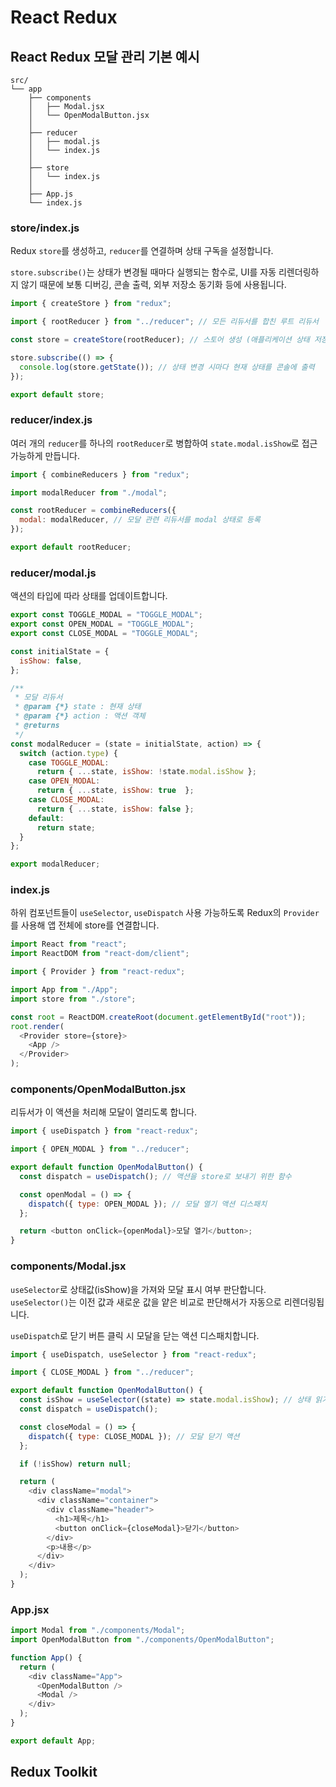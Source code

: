 # React Redux

## React Redux 모달 관리 기본 예시

```plain
src/
└── app
    ├── components
    │   ├── Modal.jsx
    │   └── OpenModalButton.jsx
    │
    ├── reducer
    │   ├── modal.js
    │   └── index.js
    │
    ├── store
    │   └── index.js
    │
    ├── App.js
    └── index.js
```

### store/index.js

Redux `store`를 생성하고, `reducer`를 연결하며 상태 구독을 설정합니다.

`store.subscribe()`는 상태가 변경될 때마다 실행되는 함수로, UI를 자동 리렌더링하지 않기 때문에
보통 디버깅, 콘솔 출력, 외부 저장소 동기화 등에 사용됩니다.

```js
import { createStore } from "redux";

import { rootReducer } from "../reducer"; // 모든 리듀서를 합친 루트 리듀서

const store = createStore(rootReducer); // 스토어 생성 (애플리케이션 상태 저장소)

store.subscribe(() => {
  console.log(store.getState()); // 상태 변경 시마다 현재 상태를 콘솔에 출력
});

export default store;
```

### reducer/index.js

여러 개의 `reducer`를 하나의 `rootReducer`로 병합하여 `state.modal.isShow`로 접근 가능하게 만듭니다.

```js
import { combineReducers } from "redux";

import modalReducer from "./modal";

const rootReducer = combineReducers({
  modal: modalReducer, // 모달 관련 리듀서를 modal 상태로 등록
});

export default rootReducer;
```

### reducer/modal.js

액션의 타입에 따라 상태를 업데이트합니다.

```js
export const TOGGLE_MODAL = "TOGGLE_MODAL";
export const OPEN_MODAL = "TOGGLE_MODAL";
export const CLOSE_MODAL = "TOGGLE_MODAL";

const initialState = {
  isShow: false,
};

/**
 * 모달 리듀서
 * @param {*} state : 현재 상태
 * @param {*} action : 액션 객체
 * @returns
 */
const modalReducer = (state = initialState, action) => {
  switch (action.type) {
    case TOGGLE_MODAL:
      return { ...state, isShow: !state.modal.isShow };
    case OPEN_MODAL:
      return { ...state, isShow: true  };
    case CLOSE_MODAL:
      return { ...state, isShow: false };
    default:
      return state;
  }
};

export modalReducer;
```

### index.js

하위 컴포넌트들이 `useSelector`, `useDispatch` 사용 가능하도록 Redux의 `Provider`를 사용해 앱 전체에 store를 연결합니다.

```js
import React from "react";
import ReactDOM from "react-dom/client";

import { Provider } from "react-redux";

import App from "./App";
import store from "./store";

const root = ReactDOM.createRoot(document.getElementById("root"));
root.render(
  <Provider store={store}>
    <App />
  </Provider>
);
```

### components/OpenModalButton.jsx

리듀서가 이 액션을 처리해 모달이 열리도록 합니다.

```js
import { useDispatch } from "react-redux";

import { OPEN_MODAL } from "../reducer";

export default function OpenModalButton() {
  const dispatch = useDispatch(); // 액션을 store로 보내기 위한 함수

  const openModal = () => {
    dispatch({ type: OPEN_MODAL }); // 모달 열기 액션 디스패치
  };

  return <button onClick={openModal}>모달 열기</button>;
}
```

### components/Modal.jsx

`useSelector`로 상태값(isShow)을 가져와 모달 표시 여부 판단합니다.\
`useSelector()`는 이전 값과 새로운 값을 얕은 비교로 판단해서가 자동으로 리렌더링됩니다.

`useDispatch`로 닫기 버튼 클릭 시 모달을 닫는 액션 디스패치합니다.

```js
import { useDispatch, useSelector } from "react-redux";

import { CLOSE_MODAL } from "../reducer";

export default function OpenModalButton() {
  const isShow = useSelector((state) => state.modal.isShow); // 상태 읽기
  const dispatch = useDispatch();

  const closeModal = () => {
    dispatch({ type: CLOSE_MODAL }); // 모달 닫기 액션
  };

  if (!isShow) return null;

  return (
    <div className="modal">
      <div className="container">
        <div className="header">
          <h1>제목</h1>
          <button onClick={closeModal}>닫기</button>
        </div>
        <p>내용</p>
      </div>
    </div>
  );
}
```

### App.jsx

```js
import Modal from "./components/Modal";
import OpenModalButton from "./components/OpenModalButton";

function App() {
  return (
    <div className="App">
      <OpenModalButton />
      <Modal />
    </div>
  );
}

export default App;
```

## Redux Toolkit
